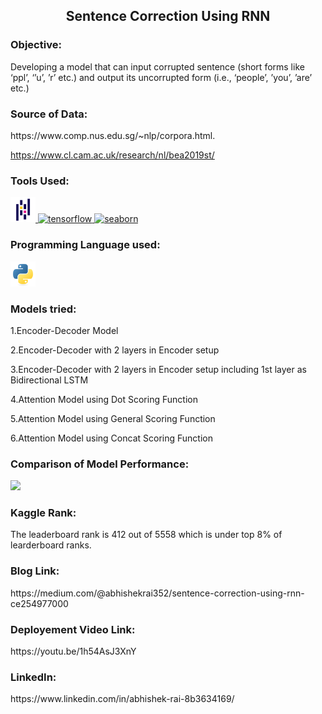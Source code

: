 <h2 align="center">Sentence Correction Using RNN</h3>

<h3 align="left">Objective:</h3> </h4>Developing a model that can input corrupted sentence (short forms like ‘ppl’, ‘’u’, ’r’ etc.) and output its uncorrupted form (i.e., ‘people’, ’you’, ’are’ etc.) </h4>
<h3 align="left">Source of Data:</h3> </h4> https://www.comp.nus.edu.sg/~nlp/corpora.html.

https://www.cl.cam.ac.uk/research/nl/bea2019st/</h4>
<p align="left">
</p>

<h3 align="left">Tools Used:</h3>
<p align="left"> <a href="https://pandas.pydata.org/" target="_blank" rel="noreferrer"> <img src="https://raw.githubusercontent.com/devicons/devicon/2ae2a900d2f041da66e950e4d48052658d850630/icons/pandas/pandas-original.svg" alt="pandas" width="40" height="40"/> </a><a href="https://www.tensorflow.org" target="_blank" rel="noreferrer"> <img src="https://www.vectorlogo.zone/logos/tensorflow/tensorflow-icon.svg" alt="tensorflow" width="40" height="40"/> </a> <a href="https://seaborn.pydata.org/" target="_blank" rel="noreferrer"> <img src="https://seaborn.pydata.org/_images/logo-mark-lightbg.svg" alt="seaborn" width="40" height="40"/> </a> </p>

</p>
<h3 align="left">Programming Language used:</h3>
<a href="https://www.python.org" target="_blank" rel="noreferrer"> <img src="https://raw.githubusercontent.com/devicons/devicon/master/icons/python/python-original.svg" alt="python" width="40" height="40"/> </a> </p>


<h3 align="left">Models tried:</h3>

1.Encoder-Decoder Model

2.Encoder-Decoder with 2 layers in Encoder setup

3.Encoder-Decoder with 2 layers in Encoder setup including 1st layer as Bidirectional LSTM

4.Attention Model using Dot Scoring Function

5.Attention Model using General Scoring Function

6.Attention Model using Concat Scoring Function

<h3 align="left">Comparison of Model Performance:</h3>
<div align="leftr">
    <img src="/Screenshot 2022-01-28 201525.png" width="400px"</img> 
</div>

<h3 align="left">Kaggle Rank:</h3>
The leaderboard rank is 412 out of 5558 which is under top 8% of learderboard ranks.

<h3 align="left">Blog Link:</h3>
https://medium.com/@abhishekrai352/sentence-correction-using-rnn-ce254977000

<h3 align="left">Deployement Video Link:</h3>
https://youtu.be/1h54AsJ3XnY

<h3 align="left">LinkedIn:</h3>
https://www.linkedin.com/in/abhishek-rai-8b3634169/










